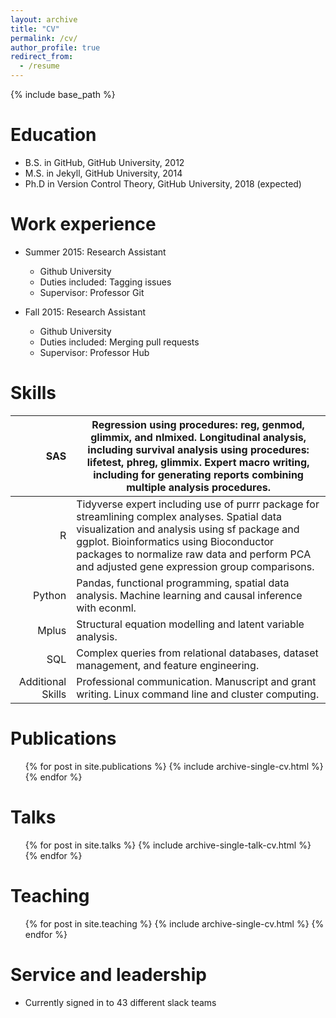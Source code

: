 ```yaml
---
layout: archive
title: "CV"
permalink: /cv/
author_profile: true
redirect_from:
  - /resume
---
```


{% include base_path %}

Education
======
* B.S. in GitHub, GitHub University, 2012
* M.S. in Jekyll, GitHub University, 2014
* Ph.D in Version Control Theory, GitHub University, 2018 (expected)

Work experience
======
* Summer 2015: Research Assistant
  * Github University
  * Duties included: Tagging issues
  * Supervisor: Professor Git

* Fall 2015: Research Assistant
  * Github University
  * Duties included: Merging pull requests
  * Supervisor: Professor Hub
  
Skills
======
|               SAS | Regression using procedures: reg, genmod, glimmix, and nlmixed. Longitudinal analysis, including survival analysis using procedures: lifetest, phreg, glimmix. Expert macro writing, including for generating reports combining multiple analysis procedures.                             |
|------------------:|-------------------------------------------------------------------------------------------------------------------------------------------------------------------------------------------------------------------------------------------------------------------------------------------|
|                 R | Tidyverse expert including use of purrr package for streamlining complex analyses. Spatial data visualization and analysis using sf package and ggplot. Bioinformatics using Bioconductor packages to normalize raw data and perform PCA and adjusted gene expression group comparisons.  |
|            Python | Pandas, functional programming, spatial data analysis. Machine learning and causal inference with econml.                                                                                                                                                                                 |
|             Mplus | Structural equation modelling and latent variable analysis.                                                                                                                                                                                                                               |
|               SQL | Complex queries from relational databases, dataset management, and feature engineering.                                                                                                                                                                                                   |
| Additional Skills | Professional communication. Manuscript and grant writing. Linux command line and cluster computing.                                                                                                                                                                                       |
Publications
======
  <ul>{% for post in site.publications %}
    {% include archive-single-cv.html %}
  {% endfor %}</ul>
  
Talks
======
  <ul>{% for post in site.talks %}
    {% include archive-single-talk-cv.html %}
  {% endfor %}</ul>
  
Teaching
======
  <ul>{% for post in site.teaching %}
    {% include archive-single-cv.html %}
  {% endfor %}</ul>
  
Service and leadership
======
* Currently signed in to 43 different slack teams
